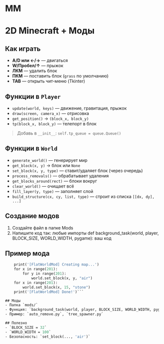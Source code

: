 # MM
# 2D Minecraft + Моды

## Как играть
- **A/D или ←/→** — двигаться
- **W/Пробел/↑** — прыжок
- **ЛКМ** — удалить блок
- **ПКМ** — поставить блок (`grass` по умолчанию)
- **TAB** — открыть чит-меню (Tkinter)

## Функции в `Player`
- `update(world, keys)` — движение, гравитация, прыжок
- `draw(screen, camera_x)` — отрисовка
- `get_position()` → `(block_x, block_y)`
- `tp(block_x, block_y)` — телепорт в блок

> Добавь в `__init__`: `self.tp_queue = queue.Queue()`

## Функции в `World`
- `generate_world()` — генерирует мир
- `get_block(x, y)` → блок или `None`
- `set_block(x, y, type)` — ставит/удаляет блок (через очередь)
- `process_removals()` — обрабатывает удаления
- `get_blocks_around(rect)` — блоки вокруг
- `clear_world()` — очищает всё
- `fill_layer(y, type)` — заполняет слой
- `build_structure(cx, cy, list, type)` — строит из списка `[[dx, dy], ...]`

## Создание модов
1. Создайте файл в папке Mods
2. Напишите код так:
любые импорты
def background_task(world, player, BLOCK_SIZE, WORLD_WIDTH, pygame):
    ваш код

## Пример мода
```def background_task(world, player, _, _, _):
    print('[FlatWorldMod] Creating map...')
    for x in range(201):
        for y in range(201):
            world.set_block(x, y, "air")
    for x in range(201):
        world.set_block(x, 15, "stone")
    print('[FlatWorldMod] Done!')```

## Моды
- Папка `mods/`
- Функция: `background_task(world, player, BLOCK_SIZE, WORLD_WIDTH, pygame)`
- Пример: `auto_remove.py`, `tree_spawner.py`

## Полезно
- `BLOCK_SIZE = 32`
- `WORLD_WIDTH = 100`
- Безопасность: `set_block(..., 'air')`
